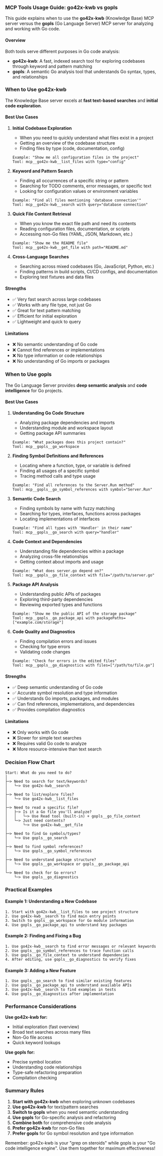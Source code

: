 ### MCP Tools Usage Guide: go42x-kwb vs gopls

This guide explains when to use the **go42x-kwb** (Knowledge Base) MCP server versus the **gopls** (Go Language Server) MCP server for analyzing and working with Go code.

#### Overview

Both tools serve different purposes in Go code analysis:
- **go42x-kwb**: A fast, indexed search tool for exploring codebases through keyword and pattern matching
- **gopls**: A semantic Go analysis tool that understands Go syntax, types, and relationships

### When to Use go42x-kwb

The Knowledge Base server excels at **fast text-based searches** and **initial code exploration**.

#### Best Use Cases

1. **Initial Codebase Exploration**
   - When you need to quickly understand what files exist in a project
   - Getting an overview of the codebase structure
   - Finding files by type (code, documentation, config)
   ```
   Example: "Show me all configuration files in the project"
   Tool: mcp__go42x-kwb__list_files with type="config"
   ```

2. **Keyword and Pattern Search**
   - Finding all occurrences of a specific string or pattern
   - Searching for TODO comments, error messages, or specific text
   - Looking for configuration values or environment variables
   ```
   Example: "Find all files mentioning 'database connection'"
   Tool: mcp__go42x-kwb__search with query="database connection"
   ```

3. **Quick File Content Retrieval**
   - When you know the exact file path and need its contents
   - Reading configuration files, documentation, or scripts
   - Accessing non-Go files (YAML, JSON, Markdown, etc.)
   ```
   Example: "Show me the README file"
   Tool: mcp__go42x-kwb__get_file with path="README.md"
   ```

4. **Cross-Language Searches**
   - Searching across mixed codebases (Go, JavaScript, Python, etc.)
   - Finding patterns in build scripts, CI/CD configs, and documentation
   - Exploring test fixtures and data files

#### Strengths

- ✅ Very fast search across large codebases
- ✅ Works with any file type, not just Go
- ✅ Great for text pattern matching
- ✅ Efficient for initial exploration
- ✅ Lightweight and quick to query

#### Limitations

- ❌ No semantic understanding of Go code
- ❌ Cannot find references or implementations
- ❌ No type information or code relationships
- ❌ No understanding of Go imports or packages

### When to Use gopls

The Go Language Server provides **deep semantic analysis** and **code intelligence** for Go projects.

#### Best Use Cases

1. **Understanding Go Code Structure**
   - Analyzing package dependencies and imports
   - Understanding module and workspace layout
   - Getting package API summaries
   ```
   Example: "What packages does this project contain?"
   Tool: mcp__gopls__go_workspace
   ```

2. **Finding Symbol Definitions and References**
   - Locating where a function, type, or variable is defined
   - Finding all usages of a specific symbol
   - Tracing method calls and type usage
   ```
   Example: "Find all references to the Server.Run method"
   Tool: mcp__gopls__go_symbol_references with symbol="Server.Run"
   ```

3. **Semantic Code Search**
   - Finding symbols by name with fuzzy matching
   - Searching for types, interfaces, functions across packages
   - Locating implementations of interfaces
   ```
   Example: "Find all types with 'Handler' in their name"
   Tool: mcp__gopls__go_search with query="handler"
   ```

4. **Code Context and Dependencies**
   - Understanding file dependencies within a package
   - Analyzing cross-file relationships
   - Getting context about imports and usage
   ```
   Example: "What does server.go depend on?"
   Tool: mcp__gopls__go_file_context with file="/path/to/server.go"
   ```

5. **Package API Analysis**
   - Understanding public APIs of packages
   - Exploring third-party dependencies
   - Reviewing exported types and functions
   ```
   Example: "Show me the public API of the storage package"
   Tool: mcp__gopls__go_package_api with packagePaths=["example.com/storage"]
   ```

6. **Code Quality and Diagnostics**
   - Finding compilation errors and issues
   - Checking for type errors
   - Validating code changes
   ```
   Example: "Check for errors in the edited files"
   Tool: mcp__gopls__go_diagnostics with files=["/path/to/file.go"]
   ```

#### Strengths

- ✅ Deep semantic understanding of Go code
- ✅ Accurate symbol resolution and type information
- ✅ Understands Go imports, packages, and modules
- ✅ Can find references, implementations, and dependencies
- ✅ Provides compilation diagnostics

#### Limitations

- ❌ Only works with Go code
- ❌ Slower for simple text searches
- ❌ Requires valid Go code to analyze
- ❌ More resource-intensive than text search

### Decision Flow Chart

```
Start: What do you need to do?
│
├─> Need to search for text/keywords?
│   └─> Use go42x-kwb__search
│
├─> Need to list/explore files?
│   └─> Use go42x-kwb__list_files
│
├─> Need to read a specific file?
│   ├─> Is it a Go file you'll analyze?
│   │   └─> Use Read tool (built-in) + gopls__go_file_context
│   └─> Just need contents?
│       └─> Use go42x-kwb__get_file
│
├─> Need to find Go symbols/types?
│   └─> Use gopls__go_search
│
├─> Need to find symbol references?
│   └─> Use gopls__go_symbol_references
│
├─> Need to understand package structure?
│   └─> Use gopls__go_workspace or gopls__go_package_api
│
└─> Need to check for Go errors?
    └─> Use gopls__go_diagnostics
```

### Practical Examples

#### Example 1: Understanding a New Codebase
```
1. Start with go42x-kwb__list_files to see project structure
2. Use go42x-kwb__search to find main entry points
3. Switch to gopls__go_workspace for Go module information
4. Use gopls__go_package_api to understand key packages
```

#### Example 2: Finding and Fixing a Bug
```
1. Use go42x-kwb__search to find error messages or relevant keywords
2. Use gopls__go_symbol_references to trace function calls
3. Use gopls__go_file_context to understand dependencies
4. After editing, use gopls__go_diagnostics to verify fixes
```

#### Example 3: Adding a New Feature
```
1. Use gopls__go_search to find similar existing features
2. Use gopls__go_package_api to understand available APIs
3. Use go42x-kwb__search to find examples in tests
4. Use gopls__go_diagnostics after implementation
```

### Performance Considerations

**Use go42x-kwb for:**
- Initial exploration (fast overview)
- Broad text searches across many files
- Non-Go file access
- Quick keyword lookups

**Use gopls for:**
- Precise symbol location
- Understanding code relationships
- Type-safe refactoring preparation
- Compilation checking

### Summary Rules

1. **Start with go42x-kwb** when exploring unknown codebases
2. **Use go42x-kwb** for text/pattern searches
3. **Switch to gopls** when you need semantic understanding
4. **Use gopls** for Go-specific analysis and refactoring
5. **Combine both** for comprehensive code analysis
6. **Prefer go42x-kwb** for non-Go files
7. **Prefer gopls** for Go symbol resolution and type information

Remember: go42x-kwb is your "grep on steroids" while gopls is your "Go code intelligence engine". Use them together for maximum effectiveness!
